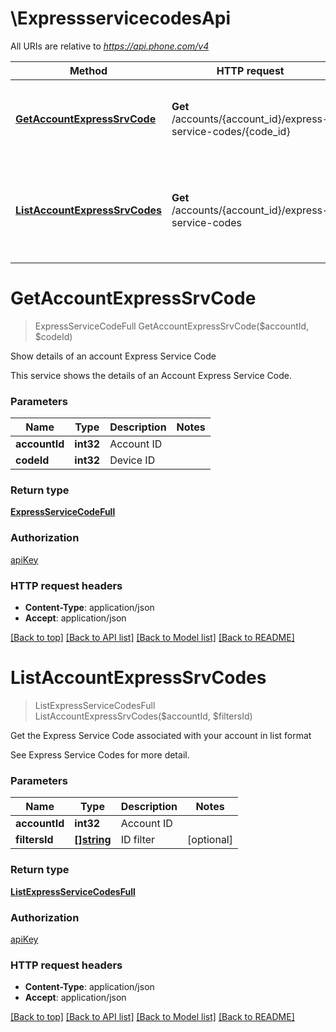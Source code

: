# \ExpressservicecodesApi

All URIs are relative to *https://api.phone.com/v4*

Method | HTTP request | Description
------------- | ------------- | -------------
[**GetAccountExpressSrvCode**](ExpressservicecodesApi.md#GetAccountExpressSrvCode) | **Get** /accounts/{account_id}/express-service-codes/{code_id} | Show details of an account Express Service Code
[**ListAccountExpressSrvCodes**](ExpressservicecodesApi.md#ListAccountExpressSrvCodes) | **Get** /accounts/{account_id}/express-service-codes | Get the Express Service Code associated with your account in list format


# **GetAccountExpressSrvCode**
> ExpressServiceCodeFull GetAccountExpressSrvCode($accountId, $codeId)

Show details of an account Express Service Code

This service shows the details of an Account Express Service Code.


### Parameters

Name | Type | Description  | Notes
------------- | ------------- | ------------- | -------------
 **accountId** | **int32**| Account ID | 
 **codeId** | **int32**| Device ID | 

### Return type

[**ExpressServiceCodeFull**](ExpressServiceCodeFull.md)

### Authorization

[apiKey](../README.md#apiKey)

### HTTP request headers

 - **Content-Type**: application/json
 - **Accept**: application/json

[[Back to top]](#) [[Back to API list]](../README.md#documentation-for-api-endpoints) [[Back to Model list]](../README.md#documentation-for-models) [[Back to README]](../README.md)

# **ListAccountExpressSrvCodes**
> ListExpressServiceCodesFull ListAccountExpressSrvCodes($accountId, $filtersId)

Get the Express Service Code associated with your account in list format

See Express Service Codes for more detail.


### Parameters

Name | Type | Description  | Notes
------------- | ------------- | ------------- | -------------
 **accountId** | **int32**| Account ID | 
 **filtersId** | [**[]string**](string.md)| ID filter | [optional] 

### Return type

[**ListExpressServiceCodesFull**](ListExpressServiceCodesFull.md)

### Authorization

[apiKey](../README.md#apiKey)

### HTTP request headers

 - **Content-Type**: application/json
 - **Accept**: application/json

[[Back to top]](#) [[Back to API list]](../README.md#documentation-for-api-endpoints) [[Back to Model list]](../README.md#documentation-for-models) [[Back to README]](../README.md)

